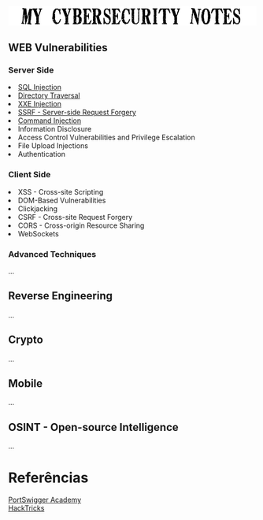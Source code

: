 <img src="https://raw.githubusercontent.com/r4msolo/my-cybersecurity-notes/main/notes.png"/>

<h2>WEB Vulnerabilities</h2>
<h3>Server Side</h3>
<li><a href="https://github.com/r4msolo/my-cybersecurity-notes/blob/main/WEB/sqli.md">SQL Injection</a></li>
<li><a href="https://github.com/r4msolo/my-cybersecurity-notes/blob/main/WEB/directory-traversal.md">Directory Traversal</a></li>
<li><a href="https://github.com/r4msolo/my-cybersecurity-notes/blob/main/WEB/xxe.md">XXE Injection</a></li>
<li><a href="https://github.com/r4msolo/my-cybersecurity-notes/blob/main/WEB/ssrf.md">SSRF - Server-side Request Forgery</a></li>
<li><a href="https://github.com/r4msolo/my-cybersecurity-notes/blob/main/WEB/command-injection.md">Command Injection</a></li>
<li>Information Disclosure</li>
<li>Access Control Vulnerabilities and Privilege Escalation</li>
<li>File Upload Injections</li>
<li>Authentication</li>

<h3>Client Side</h3>
<li>XSS - Cross-site Scripting</li>
<li>DOM-Based Vulnerabilities</li>
<li>Clickjacking</li>
<li>CSRF - Cross-site Request Forgery</li>
<li>CORS - Cross-origin Resource Sharing</li>
<li>WebSockets</li>

<h3>Advanced Techniques</h3>

...

<h2>Reverse Engineering</h2>

...

<h2>Crypto</h2>

...

<h2>Mobile</h2>

...

<h2>OSINT - Open-source Intelligence</h2>

...

# Referências

[PortSwigger Academy](https://portswigger.net/web-security/learning-path)<br>
[HackTricks](https://book.hacktricks.xyz/)
